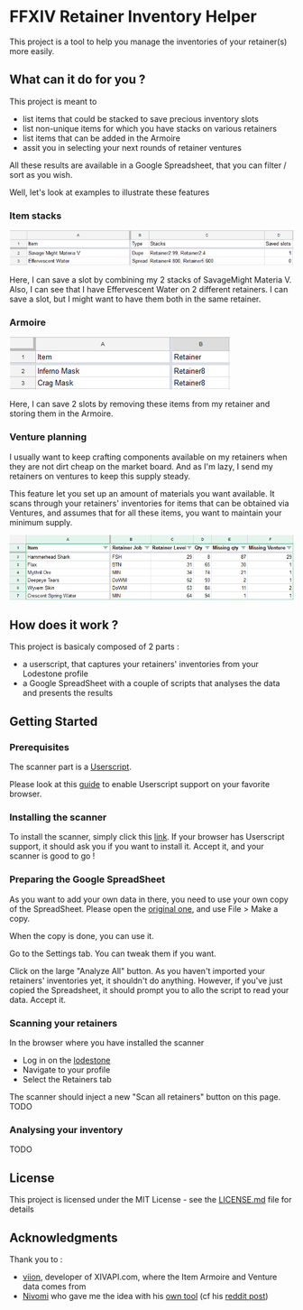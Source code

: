
# FFXIV Retainer Inventory Helper

This project is a tool to help you manage the inventories of your retainer(s) more easily.

## What can it do for you ?

This project is meant to 
 - list items that could be stacked to save precious inventory slots
 - list non-unique items for which you have stacks on various retainers
 - list items that can be added in the Armoire
 - assit you in selecting your next rounds of retainer ventures 

All these results are available in a Google Spreadsheet, that you can filter / sort as you wish.

Well, let's look at examples to illustrate these features

### Item stacks

![Item Stacks](/docs/example_report_stacks.png)

Here, I can save a slot by combining my 2 stacks of SavageMight Materia V.
Also, I can see that I have Effervescent Water on 2 different retainers. I can save a slot, but I might want to have them both in the same retainer.

### Armoire

![Item Stacks](/docs/example_report_armoire.png)

Here, I can save 2 slots by removing these items from my retainer and storing them in the Armoire.

### Venture planning

I usually want to keep crafting components available on my retainers when they are not dirt cheap on the market board. 
And as I'm lazy, I send my retainers on ventures to keep this supply steady.

This feature let you set up an amount of materials you want available.
It scans through your retainers' inventories for items that can be obtained via Ventures, and assumes that for all these items, you want to maintain your minimum supply.

![Item Stacks](/docs/example_report_ventures.png)


## How does it work ?

This project is basicaly composed of 2 parts : 
 - a userscript, that captures your retainers' inventories from your Lodestone profile
 - a Google SpreadSheet with a couple of scripts that analyses the data and presents the results


## Getting Started

### Prerequisites

The scanner part is a [Userscript](https://github.com/OpenUserJs/OpenUserJS.org/wiki/Userscript-beginners-HOWTO).

Please look at this [guide](https://github.com/OpenUserJs/OpenUserJS.org/wiki/Userscript-beginners-HOWTO#how-do-i-get-going) to enable Userscript support on your favorite browser.

### Installing the scanner

To install the scanner, simply click this [link](https://raw.github.com/neraud/FFXIV_RetainerInventoryHelper/master/inventory_scanner/ffxiv_retainer_inventory_scanner.user.js).
If your browser has Userscript support, it should ask you if you want to install it.
Accept it, and your scanner is good to go !

### Preparing the Google SpreadSheet

As you want to add your own data in there, you need to use your own copy of the SpreadSheet.
Please open the [original one](https://docs.google.com/spreadsheets/d/1kiyA1TdEUvjWzhltMhDIJLUKEbQrOVIFx51Z88mHJBM), and use File > Make a copy.

When the copy is done, you can use it.

Go to the Settings tab.
You can tweak them if you want.

Click on the large "Analyze All" button.
As you haven't imported your retainers' inventories yet, it shouldn't do anything.
However, if you've just copied the Spreadsheet, it should prompt you to allo the script to read your data. Accept it. 

### Scanning your retainers

In the browser where you have installed the scanner
 - Log in on the [lodestone](https://na.finalfantasyxiv.com/lodestone/)
 - Navigate to your profile
 - Select the Retainers tab 

The scanner should inject a new "Scan all retainers" button on this page.
TODO

### Analysing your inventory

TODO

## License

This project is licensed under the MIT License - see the [LICENSE.md](LICENSE.md) file for details

## Acknowledgments

Thank you to : 
* [viion](https://github.com/viion), developer of XIVAPI.com, where the Item Armoire and Venture data comes from 
* [Nivomi](https://www.reddit.com/user/Nivomi) who gave me the idea with his [own tool](https://terribleideas.org/retainermaintainer/) (cf his [reddit post](https://www.reddit.com/r/ffxiv/comments/7unmde/introducing_retainer_maintainer_alpha_a_tool_to/))

